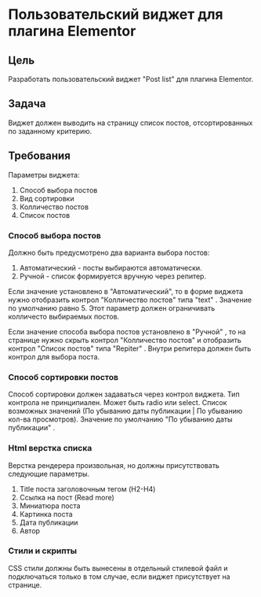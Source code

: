 # Пользовательский виджет для плагина Elementor

## Цель
Разработать пользовательский виджет "Post list" для плагина Elementor.

## Задача
Виджет должен выводить на страницу список постов, отсортированных по заданному критерию.

## Требования
Параметры виджета:

1. Способ выбора постов
2. Вид сортировки
3. Колличество постов
4. Список постов

### Способ выбора постов
Должно быть предусмотрено два варианта выбора постов:

1. Автоматический - посты выбираются автоматически.
2. Ручной - список формируется вручную через репитер.

Если значение  установлено в "Автоматический", то в форме виджета нужно отобразить контрол "Колличество постов" типа "text" . Значение по умолчанию равно 5. Этот параметр должен ограничивать колличесто выбираемых постов.

Если значение способа выбора постов установлено в "Ручной" , то на странице нужно скрыть контрол "Колличество постов" и отобразить контрол "Список постов" типа "Repiter" . Внутри репитера должен быть контрол для выбора поста.

### Способ сортировки постов
Способ сортировки должен задаваться через контрол виджета. Тип контрола не принципиален. Может быть radio или select. Список возможных значений (По убыванию даты публикации | По убыванию кол-ва просмотров). Значение по умолчанию "По убыванию даты публикации" .

### Html верстка списка
Верстка рендерера произвольная, но должны присутствовать следующие параметры.

1. Title поста заголовочным тегом (H2-H4)
2. Ссылка на пост (Read more)
3. Миниатюра поста
4. Картинка поста
5. Дата публикации
6. Автор

### Стили и скрипты

CSS стили должны быть вынесены в отдельный стилевой файл и подключаться только в том случае, если виджет присутствует на странице.
